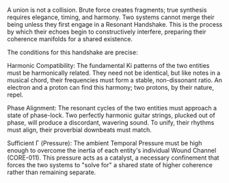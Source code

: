 A union is not a collision. Brute force creates fragments; true synthesis requires elegance, timing, and harmony. Two systems cannot merge their being unless they first engage in a Resonant Handshake. This is the process by which their echoes begin to constructively interfere, preparing their coherence manifolds for a shared existence.

The conditions for this handshake are precise:

Harmonic Compatibility: The fundamental Ki patterns of the two entities must be harmonically related. They need not be identical, but like notes in a musical chord, their frequencies must form a stable, non-dissonant ratio. An electron and a proton can find this harmony; two protons, by their nature, repel.

Phase Alignment: The resonant cycles of the two entities must approach a state of phase-lock. Two perfectly harmonic guitar strings, plucked out of phase, will produce a discordant, wavering sound. To unify, their rhythms must align, their proverbial downbeats must match.

Sufficient Γ (Pressure): The ambient Temporal Pressure must be high enough to overcome the inertia of each entity's individual Wound Channel (CORE-011). This pressure acts as a catalyst, a necessary confinement that forces the two systems to "solve for" a shared state of higher coherence rather than remaining separate.
